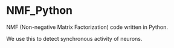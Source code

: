 # NMF_Python
NMF (Non-negative Matrix Factorization) code written in Python.

We use this to detect synchronous activity of neurons.
